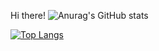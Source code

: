 Hi there! 
![Anurag's GitHub stats](https://github-readme-stats.vercel.app/api?username=artyomkap&show_icons=true&theme=cobalt)

[![Top Langs](https://github-readme-stats.vercel.app/api/top-langs/?username=artyomkap&layout=donut&theme=cobalt)](https://github.com/anuraghazra/github-readme-stats)
<!--[![Anurag's GitHub stats](https://github-readme-stats.vercel.app/api?username=artyomkap)](https://github.com/anuraghazra/github-readme-stats)
**artyomkap/artyomkap** is a ✨ _special_ ✨ repository because its `README.md` (this file) appears on your GitHub profile.

Here are some ideas to get you started:

- 🔭 I’m currently working on ...
- 🌱 I’m currently learning ...
- 👯 I’m looking to collaborate on ...
- 🤔 I’m looking for help with ...
- 💬 Ask me about ...
- 📫 How to reach me: ...
- 😄 Pronouns: ...
- ⚡ Fun fact: ...
-->
